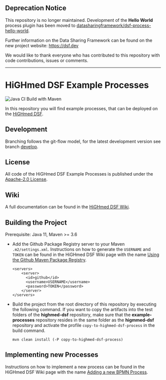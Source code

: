 ## Deprecation Notice

This repository is no longer maintained. Development of the **Hello World** process plugin has been moved to [datasharingframework/dsf-process-hello-world](https://github.com/datasharingframework/dsf-process-hello-world).

Further information on the Data Sharing Framework can be found on the new project website: https://dsf.dev

We would like to thank everyone who has contributed to this repository with code contributions, issues or comments.

---

# HiGHmed DSF Example Processes 

![Java CI Build with Maven](https://github.com/highmed/example-processes/workflows/Java%20CI%20Build%20with%20Maven/badge.svg)

In this repository you will find example processes, that can be deployed on the [HiGHmed DSF](https://github.com/highmed/highmed-dsf).

## Development
Branching follows the git-flow model, for the latest development version see branch [develop](https://github.com/highmed/example-processes/tree/develop).

## License
All code of the HiGHmed DSF Example Processes is published under the [Apache-2.0 License](LICENSE).

## Wiki
A full documentation can be found in the [HiGHmed DSF Wiki](https://github.com/highmed/highmed-dsf/wiki).

## Building the Project
Prerequisite: Java 11, Maven >= 3.6

* Add the Github Package Registry server to your Maven `.m2/settings.xml`. Instructions on how to generate the `USERNAME` and `TOKEN` can be found in the HiGHmed DSF Wiki page with the name [Using the Github Maven Package Registry](https://github.com/highmed/highmed-dsf/wiki/Using-the-Github-Maven-Package-Registry).

    ```
    <servers>
        <server>
          <id>github</id>
          <username>USERNAME</username>
          <password>TOKEN</password>
        </server>
    </servers>
    ```

* Build the project from the root directory of this repository by executing the following command. If you want to copy the artifacts into the test folders of the **highmed-dsf** repository, make sure that the **example-processes** repository resides in the same folder as the **higmmed-dsf** repository and activate the profile `copy-to-highmed-dsf-process` in the build command.

  ```
  mvn clean install (-P copy-to-highmed-dsf-process)
  ``` 

## Implementing new Processes
Instructions on how to implement a new process can be found in the HiGHmed DSF Wiki page with the name [Adding a new BPMN Process](https://github.com/highmed/highmed-dsf/wiki/Adding-BPMN-Processes).